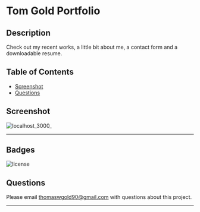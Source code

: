 # Tom Gold Portfolio

## Description

Check out my recent works, a little bit about me, a contact form and a downloadable resume.

## Table of Contents

- [Screenshot](#screenshot)
- [Questions](#questions)

## Screenshot
![localhost_3000_](https://user-images.githubusercontent.com/104692375/201539184-cbeaa353-4d98-4e32-82eb-b67860535288.png)

---

## Badges

![license](https://img.shields.io/badge/license-MIT-blue)

## Questions

Please email <thomaswgold90@gmail.com> with questions about this project.

---
